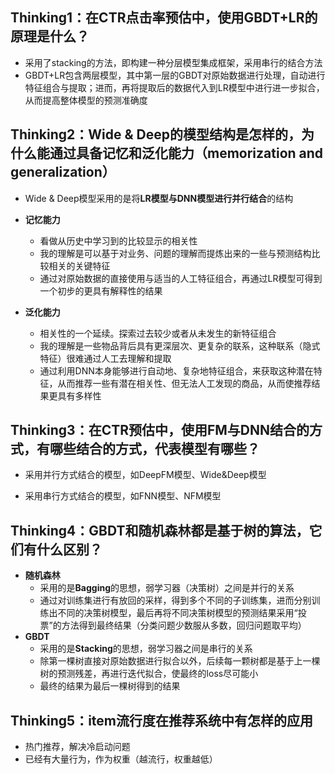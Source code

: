 ## Thinking1：在CTR点击率预估中，使用GBDT+LR的原理是什么？

* 采用了stacking的方法，即构建一种分层模型集成框架，采用串行的结合方法
* GBDT+LR包含两层模型，其中第一层的GBDT对原始数据进行处理，自动进行特征组合与提取；进而，再将提取后的数据代入到LR模型中进行进一步拟合，从而提高整体模型的预测准确度



## Thinking2：Wide & Deep的模型结构是怎样的，为什么能通过具备记忆和泛化能力（memorization and generalization）

* Wide & Deep模型采用的是将**LR模型与DNN模型进行并行结合**的结构

* **记忆能力**

  * 看做从历史中学习到的比较显示的相关性
  * 我的理解是可以基于对业务、问题的理解而提炼出来的一些与预测结构比较相关的关键特征
  * 通过对原始数据的直接使用与适当的人工特征组合，再通过LR模型可得到一个初步的更具有解释性的结果

* **泛化能力**

  * 相关性的一个延续。探索过去较少或者从未发生的新特征组合
  * 我的理解是一些物品背后具有更深层次、更复杂的联系，这种联系（隐式特征）很难通过人工去理解和提取
  * 通过利用DNN本身能够进行自动地、复杂地特征组合，来获取这种潜在特征，从而推荐一些有潜在相关性、但无法人工发现的商品，从而使推荐结果更具有多样性

  

## Thinking3：在CTR预估中，使用FM与DNN结合的方式，有哪些结合的方式，代表模型有哪些？

* 采用并行方式结合的模型，如DeepFM模型、Wide&Deep模型

* 采用串行方式结合的模型，如FNN模型、NFM模型

  


## Thinking4：GBDT和随机森林都是基于树的算法，它们有什么区别？

* **随机森林**
  * 采用的是**Bagging**的思想，弱学习器（决策树）之间是并行的关系
  * 通过对训练集进行有放回的采样，得到多个不同的子训练集，进而分别训练出不同的决策树模型，最后再将不同决策树模型的预测结果采用“投票”的方法得到最终结果（分类问题少数服从多数，回归问题取平均）
* **GBDT**
  * 采用的是**Stacking**的思想，弱学习器之间是串行的关系
  * 除第一棵树直接对原始数据进行拟合以外，后续每一颗树都是基于上一棵树的预测残差，再进行迭代拟合，使最终的loss尽可能小
  * 最终的结果为最后一棵树得到的结果



## Thinking5：item流行度在推荐系统中有怎样的应用

* 热门推荐，解决冷启动问题
* 已经有大量行为，作为权重（越流行，权重越低） 

